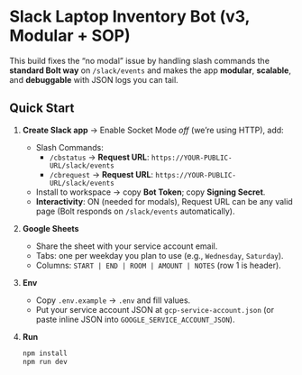 # Slack Laptop Inventory Bot (v3, Modular + SOP)

This build fixes the “no modal” issue by handling slash commands the **standard Bolt way** on `/slack/events` and makes the app **modular**, **scalable**, and **debuggable** with JSON logs you can tail.

## Quick Start

1. **Create Slack app** → Enable Socket Mode _off_ (we’re using HTTP), add:
   - Slash Commands:
     - `/cbstatus` → **Request URL**: `https://YOUR-PUBLIC-URL/slack/events`
     - `/cbrequest` → **Request URL**: `https://YOUR-PUBLIC-URL/slack/events`
   - Install to workspace → copy **Bot Token**; copy **Signing Secret**.
   - **Interactivity**: ON (needed for modals), Request URL can be any valid page (Bolt responds on `/slack/events` automatically).

2. **Google Sheets**
   - Share the sheet with your service account email.
   - Tabs: one per weekday you plan to use (e.g., `Wednesday`, `Saturday`).
   - Columns: `START | END | ROOM | AMOUNT | NOTES` (row 1 is header).

3. **Env**
   - Copy `.env.example` → `.env` and fill values.
   - Put your service account JSON at `gcp-service-account.json` (or paste inline JSON into `GOOGLE_SERVICE_ACCOUNT_JSON`).

4. **Run**
   ```bash
   npm install
   npm run dev
